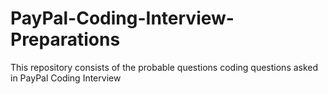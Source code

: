 # PayPal-Coding-Interview-Preparations
This repository consists of the probable questions coding questions asked in PayPal Coding Interview
